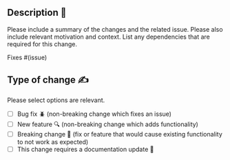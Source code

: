 ## Description 📝

Please include a summary of the changes and the related issue. Please also include relevant motivation and context. List any dependencies that are required for this change.

Fixes #(issue)

## Type of change ✍️

Please select options are relevant.

- [ ] Bug fix 🪲 (non-breaking change which fixes an issue)
- [ ] New feature 🔍 (non-breaking change which adds functionality)
- [ ] Breaking change 🚨 (fix or feature that would cause existing functionality to not work as expected)
- [ ] This change requires a documentation update 📓
